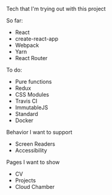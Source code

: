 Tech that I'm trying out with this project

So far:

- React
- create-react-app
- Webpack
- Yarn
- React Router

To do:

- Pure functions
- Redux
- CSS Modules
- Travis CI
- ImmutableJS
- Standard
- Docker

Behavior I want to support

- Screen Readers
- Accessibility

Pages I want to show
- CV
- Projects
 - Cloud Chamber
